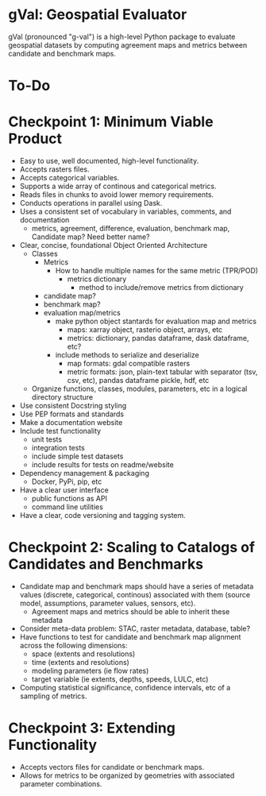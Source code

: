 # gVal: Geospatial Evaluator
gVal (pronounced "g-val") is a high-level Python package to evaluate geospatial datasets by computing agreement maps and metrics between candidate and benchmark maps.

# To-Do

# Checkpoint 1: Minimum Viable Product
- Easy to use, well documented, high-level functionality.
- Accepts rasters files.
- Accepts categorical variables.
- Supports a wide array of continous and categorical metrics.
- Reads files in chunks to avoid lower memory requirements.
- Conducts operations in parallel using Dask.
- Uses a consistent set of vocabulary in variables, comments, and documentation
    - metrics, agreement, difference, evaluation, benchmark map, Candidate map? Need better name?
- Clear, concise, foundational Object Oriented Architecture
    - Classes
        - Metrics
            - How to handle multiple names for the same metric (TPR/POD)
                - metrics dictionary
                    - method to include/remove metrics from dictionary
        - candidate map?
        - benchmark map?
        - evaluation map/metrics
            - make python object stantards for evaluation map and metrics
                - maps: xarray object, rasterio object, arrays, etc
                - metrics: dictionary, pandas dataframe, dask dataframe, etc?
            - include methods to serialize and deserialize
                - map formats: gdal compatible rasters
                - metric formats: json, plain-text tabular with separator (tsv, csv, etc), pandas dataframe pickle, hdf, etc
     - Organize functions, classes, modules, parameters, etc in a logical directory structure
- Use consistent Docstring styling
- Use PEP formats and standards
- Make a documentation website
- Include test functionality
    - unit tests
    - integration tests
    - include simple test datasets
    - include results for tests on readme/website
- Dependency management & packaging
    - Docker, PyPi, pip, etc
- Have a clear user interface
    - public functions as API
    - command line utilities
- Have a clear, code versioning and tagging system.

# Checkpoint 2: Scaling to Catalogs of Candidates and Benchmarks
- Candidate map and benchmark maps should have a series of metadata values (discrete, categorical, continous) associated with them (source model, assumptions, parameter values, sensors, etc).
    - Agreement maps and metrics should be able to inherit these metadata 
- Consider meta-data problem: STAC, raster metadata, database, table?
- Have functions to test for candidate and benchmark map alignment across the following dimensions:
    - space (extents and resolutions)
    - time (extents and resolutions)
    - modeling parameters (ie flow rates)
    - target variable (ie extents, depths, speeds, LULC, etc)
- Computing statistical significance, confidence intervals, etc of a sampling of metrics.

# Checkpoint 3: Extending Functionality
- Accepts vectors files for candidate or benchmark maps.
- Allows for metrics to be organized by geometries with associated parameter combinations.
